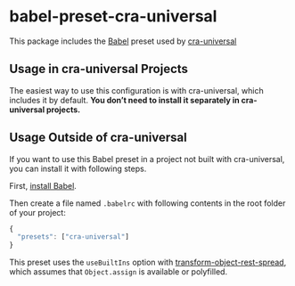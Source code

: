 # babel-preset-cra-universal

This package includes the [Babel](https://babeljs.io) preset used by [cra-universal](https://github.com/antonybudianto/cra-universal)

## Usage in cra-universal Projects

The easiest way to use this configuration is with cra-universal, which includes it by default. **You don’t need to install it separately in cra-universal projects.**

## Usage Outside of cra-universal

If you want to use this Babel preset in a project not built with cra-universal, you can install it with following steps.

First, [install Babel](https://babeljs.io/docs/setup/).

Then create a file named `.babelrc` with following contents in the root folder of your project:

  ```js
  {
    "presets": ["cra-universal"]
  }
  ```

This preset uses the `useBuiltIns` option with [transform-object-rest-spread](http://babeljs.io/docs/plugins/transform-object-rest-spread/), which assumes that `Object.assign` is available or polyfilled.